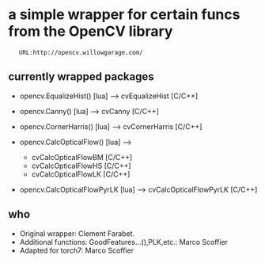 # a simple wrapper for certain funcs from the OpenCV library

       URL:http://opencv.willowgarage.com/

## currently wrapped packages

 + opencv.EqualizeHist() [lua]          --> cvEqualizeHist [C/C++]
 + opencv.Canny() [lua]                 --> cvCanny [C/C++]
 + opencv.CornerHarris() [lua]          --> cvCornerHarris [C/C++]

 + opencv.CalcOpticalFlow() [lua]       -->
   - cvCalcOpticalFlowBM [C/C++]
   - cvCalcOpticalFlowHS [C/C++]
   - cvCalcOpticalFlowLK [C/C++]

 + opencv.CalcOpticalFlowPyrLK [lua]    --> cvCalcOpticalFlowPyrLK [C/C++]

## who

 + Original wrapper: Clement Farabet.
 + Additional functions: GoodFeatures...(),PLK,etc.: Marco Scoffier
 + Adapted for torch7: Marco Scoffier
